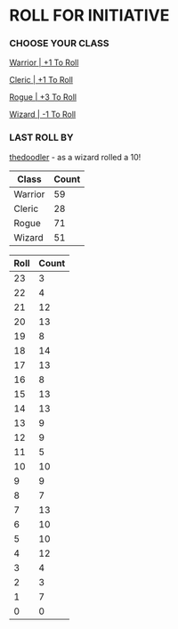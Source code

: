 # ROLL FOR INITIATIVE
### CHOOSE YOUR CLASS

[Warrior | +1 To Roll](https://github.com/benjaminsampica/benjaminsampica/issues/new?title=roll%7Cwarrior&body=Just+click+%27Submit+new+issue%27.)

[Cleric | +1 To Roll](https://github.com/benjaminsampica/benjaminsampica/issues/new?title=roll%7Ccleric&body=Just+click+%27Submit+new+issue%27.)

[Rogue | +3 To Roll](https://github.com/benjaminsampica/benjaminsampica/issues/new?title=roll%7Crogue&body=Just+click+%27Submit+new+issue%27.)

[Wizard | -1 To Roll](https://github.com/benjaminsampica/benjaminsampica/issues/new?title=roll%7Cwizard&body=Just+click+%27Submit+new+issue%27.)
### LAST ROLL BY
[thedoodler](https://www.github.com/thedoodler) - as a wizard rolled a 10!

|Class|Count|
|-|-|
|Warrior|59|
|Cleric|28|
|Rogue|71|
|Wizard|51|

|Roll|Count|
|-|-|
|23|3
|22|4
|21|12
|20|13
|19|8
|18|14
|17|13
|16|8
|15|13
|14|13
|13|9
|12|9
|11|5
|10|10
|9|9
|8|7
|7|13
|6|10
|5|10
|4|12
|3|4
|2|3
|1|7
|0|0
